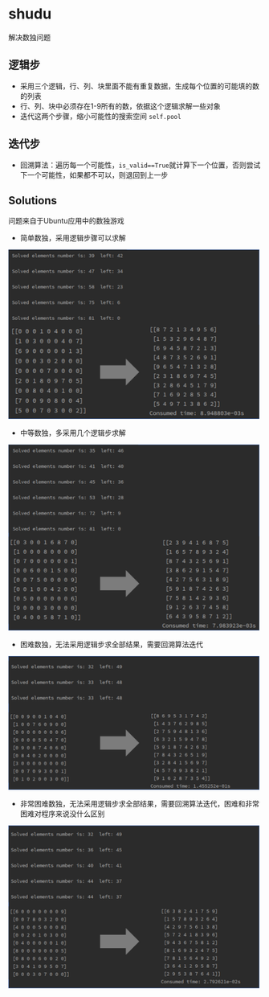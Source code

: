 # shudu
解决数独问题

## 逻辑步
- 采用三个逻辑，行、列、块里面不能有重复数据，生成每个位置的可能填的数的列表
- 行、列、块中必须存在1-9所有的数，依据这个逻辑求解一些对象
- 迭代这两个步骤，缩小可能性的搜索空间 <code>self.pool</code>

## 迭代步
- 回溯算法：遍历每一个可能性，<code>is_valid==True</code>就计算下一个位置，否则尝试下一个可能性，如果都不可以，则退回到上一步

## Solutions
问题来自于Ubuntu应用中的数独游戏

- 简单数独，采用逻辑步骤可以求解
<img src="./problem1.png" width="500" title="Easy problem: solution can obtained via logical procedures"/>

- 中等数独，多采用几个逻辑步求解
<img src="./problem2.png" width="500" title="中等数独，多采用几个逻辑步求解"/>

- 困难数独，无法采用逻辑步求全部结果，需要回溯算法迭代
<img src="./problem3.png" width="500" title="困难数独，无法采用逻辑步求全部结果，需要回溯算法迭代"/>

- 非常困难数独，无法采用逻辑步求全部结果，需要回溯算法迭代，困难和非常困难对程序来说没什么区别
<img src="./problem4.png" width="500" title="非常困难数独，无法采用逻辑步求全部结果，需要回溯算法迭代" alt="困难和非常困难对程序来说没什么区别"/>